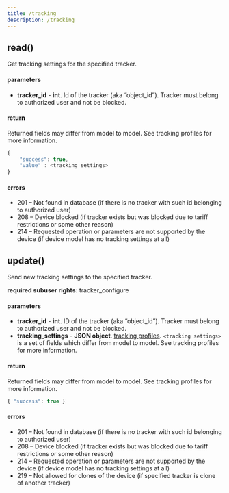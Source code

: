 ```yaml
---
title: /tracking
description: /tracking
---
```


## read()
Get tracking settings for the specified tracker.

#### parameters
* **tracker_id** - **int**. Id of the tracker (aka “object_id”). Tracker must belong to authorized user and not be blocked.

#### return
Returned fields may differ from model to model. See tracking profiles for more information.
```javascript
{
    "success": true,
    "value" : <tracking settings>
}
```

#### errors
*   201 – Not found in database (if there is no tracker with such id belonging to authorized user)
*   208 – Device blocked (if tracker exists but was blocked due to tariff restrictions or some other reason)
*   214 – Requested operation or parameters are not supported by the device (if device model has no tracking settings at all)

## update()
Send new tracking settings to the specified tracker.

**required subuser rights:** tracker_configure

#### parameters
* **tracker_id** - **int**. ID of the tracker (aka “object_id”). Tracker must belong to authorized user and not be blocked.
* **tracking_settings** - **JSON object**. [tracking profiles](./tracking_profiles.md).
`<tracking settings>` is a set of fields which differ from model to model. See tracking profiles for more information.

#### return
Returned fields may differ from model to model. See tracking profiles for more information.
```javascript
{ "success": true }
```

#### errors
*   201 – Not found in database (if there is no tracker with such id belonging to authorized user)
*   208 – Device blocked (if tracker exists but was blocked due to tariff restrictions or some other reason)
*   214 – Requested operation or parameters are not supported by the device (if device model has no tracking settings at all)
*   219 – Not allowed for clones of the device (if specified tracker is clone of another tracker)
